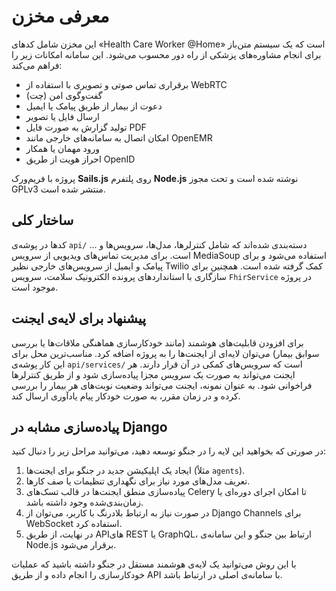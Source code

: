 # معرفی مخزن

این مخزن شامل کدهای «Health Care Worker @Home» است که یک سیستم متن‌باز برای انجام مشاوره‌‌های پزشکی از راه دور محسوب می‌شود. این سامانه امکانات زیر را فراهم می‌کند:

- برقراری تماس صوتی و تصویری با استفاده از WebRTC
- گفت‌وگوی امن (چت)
- دعوت از بیمار از طریق پیامک یا ایمیل
- ارسال فایل یا تصویر
- تولید گزارش به صورت فایل PDF
- امکان اتصال به سامانه‌های خارجی مانند OpenEMR
- ورود مهمان یا همکار
- احراز هویت از طریق OpenID

پروژه با فریم‌ورک **Sails.js** روی پلتفرم **Node.js** نوشته شده است و تحت مجوز GPLv3 منتشر شده است.

## ساختار کلی

کدها در پوشه‌ی `api/` دسته‌بندی شده‌اند که شامل کنترلرها، مدل‌ها، سرویس‌ها و ... است. برای مدیریت تماس‌های ویدیویی از سرویس MediaSoup استفاده می‌شود و برای پیامک و ایمیل از سرویس‌های خارجی نظیر Twilio کمک گرفته شده است. همچنین برای سازگاری با استانداردهای پرونده الکترونیک سلامت، سرویس `FhirService` در پروژه موجود است.

## پیشنهاد برای لایه‌ی ایجنت

برای افزودن قابلیت‌های هوشمند (مانند خودکارسازی هماهنگی ملاقات‌ها یا بررسی سوابق بیمار) می‌توان لایه‌ای از ایجنت‌ها را به پروژه اضافه کرد. مناسب‌ترین محل برای این کار پوشه‌ی `api/services/` است که سرویس‌های کمکی در آن قرار دارند. هر ایجنت می‌تواند به صورت یک سرویس مجزا پیاده‌سازی شود و از طریق کنترلرها فراخوانی شود. به عنوان نمونه، ایجنت می‌تواند وضعیت نوبت‌های هر بیمار را بررسی کرده و در زمان مقرر، به صورت خودکار پیام یادآوری ارسال کند.

## پیاده‌سازی مشابه در Django

در صورتی که بخواهید این لایه را در جنگو توسعه دهید، می‌توانید مراحل زیر را دنبال کنید:

1. ایجاد یک اپلیکیشن جدید در جنگو برای ایجنت‌ها (مثلاً `agents`).
2. تعریف مدل‌های مورد نیاز برای نگهداری تنظیمات یا صف کارها.
3. پیاده‌سازی منطق ایجنت‌ها در قالب تسک‌های Celery تا امکان اجرای دوره‌ای یا زمان‌بندی‌شده وجود داشته باشد.
4. در صورت نیاز به ارتباط بلادرنگ با کاربر، می‌توان از Django Channels برای WebSocket استفاده کرد.
5. در نهایت، از طریق APIهای REST یا GraphQL، ارتباط بین جنگو و این سامانه‌ی Node.js برقرار می‌شود.

با این روش می‌توانید یک لایه‌ی هوشمند مستقل در جنگو داشته باشید که عملیات خودکارسازی را انجام داده و از طریق API با سامانه‌ی اصلی در ارتباط باشد.

